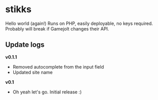 # stikks
Hello world (again!) Runs on PHP, easily deployable, no keys required. Probably will break if Gamejolt changes their API.

## Update logs

**v0.1.1**
- Removed autocomplete from the input field
- Updated site name

**v0.1**
- Oh yeah let's go. Initial release :)
